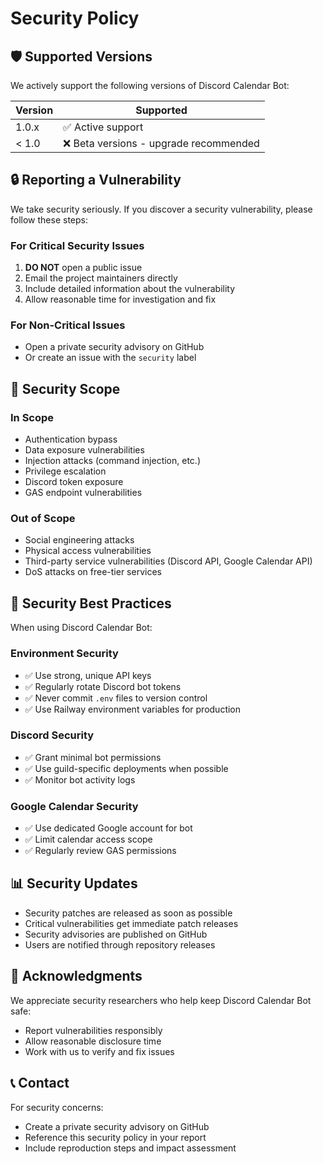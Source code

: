 # Security Policy

## 🛡️ Supported Versions

We actively support the following versions of Discord Calendar Bot:

| Version | Supported          |
| ------- | ------------------ |
| 1.0.x   | ✅ Active support |
| < 1.0   | ❌ Beta versions - upgrade recommended |

## 🔒 Reporting a Vulnerability

We take security seriously. If you discover a security vulnerability, please follow these steps:

### For Critical Security Issues
1. **DO NOT** open a public issue
2. Email the project maintainers directly
3. Include detailed information about the vulnerability
4. Allow reasonable time for investigation and fix

### For Non-Critical Issues
- Open a private security advisory on GitHub
- Or create an issue with the `security` label

## 🎯 Security Scope

### In Scope
- Authentication bypass
- Data exposure vulnerabilities  
- Injection attacks (command injection, etc.)
- Privilege escalation
- Discord token exposure
- GAS endpoint vulnerabilities

### Out of Scope
- Social engineering attacks
- Physical access vulnerabilities
- Third-party service vulnerabilities (Discord API, Google Calendar API)
- DoS attacks on free-tier services

## 🔧 Security Best Practices

When using Discord Calendar Bot:

### Environment Security
- ✅ Use strong, unique API keys
- ✅ Regularly rotate Discord bot tokens
- ✅ Never commit `.env` files to version control
- ✅ Use Railway environment variables for production

### Discord Security
- ✅ Grant minimal bot permissions
- ✅ Use guild-specific deployments when possible
- ✅ Monitor bot activity logs

### Google Calendar Security
- ✅ Use dedicated Google account for bot
- ✅ Limit calendar access scope
- ✅ Regularly review GAS permissions

## 📊 Security Updates

- Security patches are released as soon as possible
- Critical vulnerabilities get immediate patch releases
- Security advisories are published on GitHub
- Users are notified through repository releases

## 🤝 Acknowledgments

We appreciate security researchers who help keep Discord Calendar Bot safe:
- Report vulnerabilities responsibly
- Allow reasonable disclosure time
- Work with us to verify and fix issues

## 📞 Contact

For security concerns:
- Create a private security advisory on GitHub
- Reference this security policy in your report
- Include reproduction steps and impact assessment